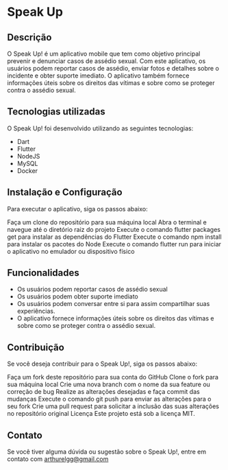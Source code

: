 # Speak Up
## Descrição
O Speak Up! é um aplicativo mobile que tem como objetivo principal prevenir e denunciar casos de assédio sexual. Com este aplicativo, os usuários podem reportar casos de assédio, enviar fotos e detalhes sobre o incidente e obter suporte imediato. O aplicativo também fornece informações úteis sobre os direitos das vítimas e sobre como se proteger contra o assédio sexual.

## Tecnologias utilizadas
O Speak Up! foi desenvolvido utilizando as seguintes tecnologias:

- Dart
- Flutter
- NodeJS
- MySQL
- Docker

## Instalação e Configuração
Para executar o aplicativo, siga os passos abaixo:

Faça um clone do repositório para sua máquina local
Abra o terminal e navegue até o diretório raiz do projeto
Execute o comando flutter packages get para instalar as dependências do Flutter
Execute o comando npm install para instalar os pacotes do Node
Execute o comando flutter run para iniciar o aplicativo no emulador ou dispositivo físico

## Funcionalidades
- Os usuários podem reportar casos de assédio sexual
- Os usuários podem obter suporte imediato
- Os usuários podem conversar entre si para assim compartilhar suas experiências.
- O aplicativo fornece informações úteis sobre os direitos das vítimas e sobre como se proteger contra o assédio sexual.

## Contribuição
Se você deseja contribuir para o Speak Up!, siga os passos abaixo:

Faça um fork deste repositório para sua conta do GitHub
Clone o fork para sua máquina local
Crie uma nova branch com o nome da sua feature ou correção de bug
Realize as alterações desejadas e faça commit das mudanças
Execute o comando git push para enviar as alterações para o seu fork
Crie uma pull request para solicitar a inclusão das suas alterações no repositório original
Licença
Este projeto está sob a licença MIT.

## Contato
Se você tiver alguma dúvida ou sugestão sobre o Speak Up!, entre em contato com arthurelgg@gmail.com
